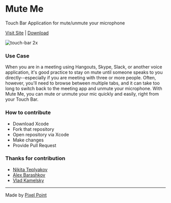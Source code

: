 # Mute Me
Touch Bar Application for mute/unmute your microphone

[Visit Site](https://muteme.pixelpoint.io/) | [Download](https://muteme.pixelpoint.io/)

![touch-bar 2x](https://cloud.githubusercontent.com/assets/2697570/26759775/a67c47e2-4921-11e7-8f71-53b197b5e893.jpg)

### Use Case

When you are in a meeting using Hangouts, Skype, Slack, or another voice application, it's good practice to stay on mute until someone speaks to you directly--especially if you are meeting with three or more people. Often, however, you'll need to browse between multiple tabs, and it can take too long to switch back to the meeting app and unmute your microphone. With Mute Me, you can mute or unmute your mic quickly and easily, right from your Touch Bar.

### How to contribute

- Download Xcode
- Fork that repository
- Open repository via Xcode 
- Make changes
- Provide Pull Request

### Thanks for contribution
- [Nikita Teplyakov](https://github.com/tplkn)
- [Alex Barashkov](https://github.com/lnikell)
- [Vlad Kamelsky](https://www.facebook.com/vlad.kamelsky)

---
Made by [Pixel Point](https://pixelpoint.io)
